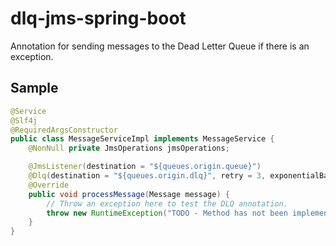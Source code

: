 # dlq-jms-spring-boot
Annotation for sending messages to the Dead Letter Queue if there is an exception.

## Sample
```java
@Service
@Slf4j
@RequiredArgsConstructor
public class MessageServiceImpl implements MessageService {
    @NonNull private JmsOperations jmsOperations;

    @JmsListener(destination = "${queues.origin.queue}")
    @Dlq(destination = "${queues.origin.dlq}", retry = 3, exponentialBackoff = 1000)
    @Override
    public void processMessage(Message message) {
        // Throw an exception here to test the DLQ annotation.
        throw new RuntimeException("TODO - Method has not been implemented.");
    }
}

```